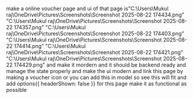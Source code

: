 make a online voucher page and ui of that page is"C:\Users\Mukul raj\OneDrive\Pictures\Screenshots\Screenshot 2025-08-22 174434.png"
"C:\Users\Mukul raj\OneDrive\Pictures\Screenshots\Screenshot 2025-08-22 174357.png"
"C:\Users\Mukul raj\OneDrive\Pictures\Screenshots\Screenshot 2025-08-22 174403.png"
"C:\Users\Mukul raj\OneDrive\Pictures\Screenshots\Screenshot 2025-08-22 174414.png"
"C:\Users\Mukul raj\OneDrive\Pictures\Screenshots\Screenshot 2025-08-22 174421.png"
"C:\Users\Mukul raj\OneDrive\Pictures\Screenshots\Screenshot 2025-08-22 174429.png"
and make it mordern and it should be backend ready and manage the state properly and make the ui modern and link this page by making a voucher icon or you can add this in model so see this will fit  and add  options{{ headerShown: false }} for this page make it as functional as possible 
